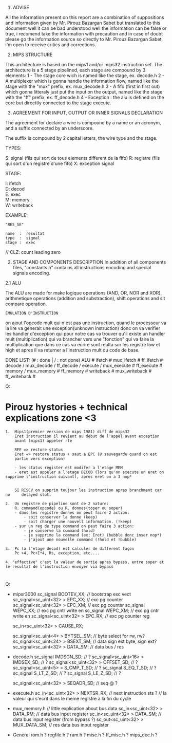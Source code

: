 1. ADVISE

All the information present on this report are a combination of suppositions and information given by Mr. Pirouz Bazargan Sabet but translated to this document well it can be bad understood well the information can be false or true, i recomend take the information with precaution and in case of doubt please go the information source so directly to Mr. Pirouz Bazargan Sabet, i'm open to receive critics and corrections.

2. MIPS STRUCTURE

This architecture is based on the mips1 and/or mips32 instruction set.
The architecture is a 5 stage pipelined, each stage are compound by 3 elements:
	1 -	The stage core wich is named like the stage, ex. decode.h
	2 - A multiplexer which is gonna handle the information flow, named 
		like the stage with the "mux" prefix, ex. mux_decode.h
	3 - A fifo (first in first out) which gonna litteraly just put the 
		input on the output, named like the stage with the "ff" prefix, ex. ff_decode.h
	4 - Exception : the alu is defined on the core but directtly connected
		to the stage execute.



3. AGREEMENT FOR INPUT, OUTPUT OR INNER SIGNALS DECLARATION

The agreement for declare a wire is compound by a name or 
an acronym, and a suffix connected by an underscore.

The suffix is compound by 2 capital letters, 
the wire type and the stage.

TYPES:

S: signal	(fils qui sort de tous elements different de la fifo)
R: registre (fils qui sort d'un registre d'une fifo)
X: exception signal

STAGE:

I: ifetch  
D: decod  
E: exec  
M: memory  
W: writeback

EXAMPLE:

    "RES_SE"

    name  :  resultat   
    type  :  signal
    stage :  exec


// CLZ: count leading zero

2. STAGE AND COMPONENTS DESCRIPTION
In addition of all components files, "constants.h" contains all instructions encoding and special signals encoding.

2.1 ALU

The ALU are made for make logique operations (AND, OR, NOR and XOR),
arithmetique operations (addition and substraction), shift operations and slt compare operation.

	EMULATION D'INSTRUCTION

on ajout l'opcode mult qui n'est pas une instruction, quand le processeur va la lire va generait une exception(unknown instruction) donc on va verifier les handler d'exception qui pour notre cas va trouver qu'il existe un handler mult (multiplication) qui va brancher vers une "fonction" qui va
faire la multiplication que dans ce cas va ecrire sont reulta sur les registre low et high et apres il va returner a l'instruction mult du code de base.

DONE LIST: (# : done |  / : not done)
ALU         	#
ifetch      	#
mux_ifetch  	#
ff_ifetch   	#
decode      	/
mux_decode  	/
ff_decode   	/
execute     	/
mux_execute 	#
ff_execute  	#
memory      	/
mux_memory		#
ff_memory		#
writeback		#
mux_writeback	#
ff_writeback	#

Q:

# Pirouz hystories + technical explications zone <3
    1.  Mips1(premier version de mips 1981) diff de mips32
		Eret instruction il revient au debut de l'appel avant exception 
		avant (mips1) appeler rfe
	
		RFE => restore status
		Eret => restore status + saut a EPC (@ sauvegarde quand on est
		partie vers exception)
	
		- les status register est modifer a l'etage MEM
		- eret est appeler a l'etage DECOD (lors qu'on execute un eret on 	supprime l'instruction suivant), apres eret on a 3 nop*
	
	
		SI RISCV on supprim toujour les instruction apres branchment car no 	delayed slot.

	2.  Un registre de pipeline sont de 2 nature: 
		R. command(opcode) ou R. donnes(toper ou soper)
		- dans les registre donnes on peut faire 2 action:
		 	- soit conserver la donne (keep)
			- soit charger une nouvell information. (!keep)
		- sur un reg de type command on peut faire 3 action:
			- je conserve la command (hold)
			- je supprime la command (ex: Eret) (bubble donc inser nop*)
			- j'ajout une nouvelle command (!hold et !bubble)
	
	3.  Pc (a l'etage decod) est calculer de different façon 
		Pc +4, Pc+I*4, Rs, exception, etc....

	4. "effective" c'est la valeur de sortie apres bypass, entre soper et le resultat de l'instruction envoyer via bypass
#										
Q:
- mipsr3000
    sc_signal<bool> BOOTEV_XX;  			// bootstrap exc vect
	sc_signal<sc_uint<32> > EPC_XX;  		// exc pg counter
	sc_signal<sc_uint<32> > EPC_XM;  		// exc pg counter
	sc_signal<bool> WEPC_XX;  				// exc pg cntr write en
	sc_signal<bool> WEPC_XM;  				// exc pg cntr write en
	sc_signal<sc_uint<32> > EPC_RX;  		// exc pg counter reg

    sc_in<sc_uint<32> > 	CAUSE_RX;

	sc_signal<sc_uint<4> > BYTSEL_SM;  		// byte select for rw, rw?
	sc_signal<sc_uint<24> > BSEXT_SM;  		// data sign ext byte, sign ext?
	sc_signal<sc_uint<32> > DATA_SM;  		// data bus / res

- decode.h
	sc_signal<bool> 		IMDSGN_SD;		// ?
	sc_signal<sc_uint<16> >	IMDSEX_SD;		// ?
	sc_signal<sc_uint<32> >	OFFSET_SD;		// ?
	sc_signal<sc_uint<5> >	S_CMP_T_SD;		// ?
	sc_signal<bool>			S_EQ_T_SD;		// ?
	sc_signal<bool>			S_LT_Z_SD;		// ?
	sc_signal<bool>			S_LE_Z_SD;		// ?

   	sc_signal<sc_uint<32> > SEQADR_SD;		// seq @ ?


- execute.h
    sc_in<sc_uint<32> > 	NEXTSR_RX;		// next instruction sts ?
	// la valeur qui s'ecrit dans le meme registre a la fin du cycle

- mux_memory.h
	// little explication about bus data 
	sc_in<sc_uint<32> > DATA_RM;  // data bus input register
	sc_in<sc_uint<32> > DATA_SM;  // data bus input register (from bypass ?)
	sc_out<sc_uint<32> > MUX_DATA_SM;	// res data bus input register

- General 
	rom.h ?
	regfile.h ?
	ram.h ?
	misc.h ?
	ff_misc.h ?
	mips_dec.h ?